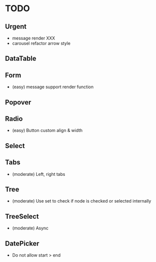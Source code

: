 # TODO

## Urgent

- message render XXX
- carousel refactor arrow style

## DataTable

## Form

- (easy) message support render function

## Popover

## Radio

- (easy) Button custom align & width

## Select

## Tabs

- (moderate) Left, right tabs

## Tree

- (moderate) Use set to check if node is checked or selected internally

## TreeSelect

- (moderate) Async

## DatePicker

- Do not allow start > end
